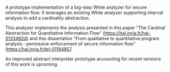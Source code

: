 A prototype implementation of a big-step While analyzer for secure information flow. 
It leverages an existing While analyzer supporting interval analysis to add a cardinality abstraction. 

This analyzer implements the analysis presented in this paper "The Cardinal Abstraction for Quantitative Information Flow" (https://hal.inria.fr/hal-01334604) and this dissertation "From qualitative to quantitative program analysis : permissive enforcement of secure information flow" (https://hal.inria.fr/tel-01184857.

An improved abstract interpreter prototype accounting for recent versions of this work is upcoming. 
